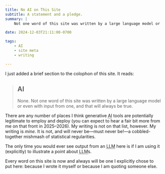 ```yaml
---
title: No AI on This Site
subtitle: A statement and a pledge.
summary: |
    Not one word of this site was written by a large language model or even with input from one, and that will always be true.

date: 2024-12-03T21:11:00-0700

tags:
    - AI
    - site meta
    - writing

---
```


I just added a brief section to the colophon of this site. It reads:

> ## AI
>
> None. Not one word of this site was written by a large language model or even with input from one, and that will always be true.

There are any number of places I think generative <abbr title="artificial intelligence">AI</abbr> tools are potentially legitimate to employ and deploy (you can expect to hear a fair bit more from me on that front in 2025–2026). My writing is not on that list, however. My writing is *mine*. It is not, and will never be—must never be!—a cobbled-together mishmash of statistical regularities.

The only time you would ever see output from an <abbr title="large language model">LLM</abbr> here is if I am using it (explicitly) to illustrate a point about <abbr title="large language model">LLM</abbr>s.

Every word on this site is now and always will be one I explicitly chose to put here: because I wrote it myself or because I am quoting someone else.